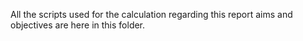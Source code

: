 All the scripts used for the calculation regarding this report aims and objectives are here in this folder.
